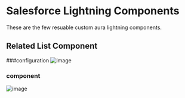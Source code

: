# Salesforce Lightning Components

These are the few resuable custom aura lightning components.

## Related List Component
 
 ###configuration
    ![image](https://user-images.githubusercontent.com/15126069/117242433-dca28600-adfa-11eb-9381-9b71ba73e7a8.png)

### component
![image](https://user-images.githubusercontent.com/15126069/117242433-dca28600-adfa-11eb-9381-9b71ba73e7a8.png)